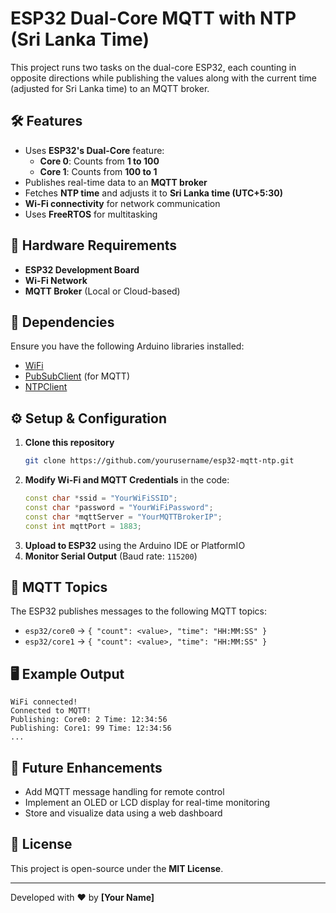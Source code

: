 # ESP32 Dual-Core MQTT with NTP (Sri Lanka Time)

This project runs two tasks on the dual-core ESP32, each counting in opposite directions while publishing the values along with the current time (adjusted for Sri Lanka time) to an MQTT broker.

## 🛠 Features
- Uses **ESP32's Dual-Core** feature:
  - **Core 0**: Counts from **1 to 100**
  - **Core 1**: Counts from **100 to 1**
- Publishes real-time data to an **MQTT broker**
- Fetches **NTP time** and adjusts it to **Sri Lanka time (UTC+5:30)**
- **Wi-Fi connectivity** for network communication
- Uses **FreeRTOS** for multitasking

## 🔧 Hardware Requirements
- **ESP32 Development Board**
- **Wi-Fi Network**
- **MQTT Broker** (Local or Cloud-based)

## 📜 Dependencies
Ensure you have the following Arduino libraries installed:
- [WiFi](https://www.arduino.cc/reference/en/libraries/wifi/)
- [PubSubClient](https://github.com/knolleary/pubsubclient) (for MQTT)
- [NTPClient](https://github.com/arduino-libraries/NTPClient)

## ⚙️ Setup & Configuration
1. **Clone this repository**
   ```sh
   git clone https://github.com/yourusername/esp32-mqtt-ntp.git
   ```
2. **Modify Wi-Fi and MQTT Credentials** in the code:
   ```cpp
   const char *ssid = "YourWiFiSSID";
   const char *password = "YourWiFiPassword";
   const char *mqttServer = "YourMQTTBrokerIP";
   const int mqttPort = 1883;
   ```
3. **Upload to ESP32** using the Arduino IDE or PlatformIO
4. **Monitor Serial Output** (Baud rate: `115200`)

## 📡 MQTT Topics
The ESP32 publishes messages to the following MQTT topics:
- `esp32/core0` → `{ "count": <value>, "time": "HH:MM:SS" }`
- `esp32/core1` → `{ "count": <value>, "time": "HH:MM:SS" }`

## 🖥 Example Output
```
WiFi connected!
Connected to MQTT!
Publishing: Core0: 2 Time: 12:34:56
Publishing: Core1: 99 Time: 12:34:56
...
```

## 🚀 Future Enhancements
- Add MQTT message handling for remote control
- Implement an OLED or LCD display for real-time monitoring
- Store and visualize data using a web dashboard

## 📜 License
This project is open-source under the **MIT License**.

---
Developed with ❤️ by **[Your Name]**
